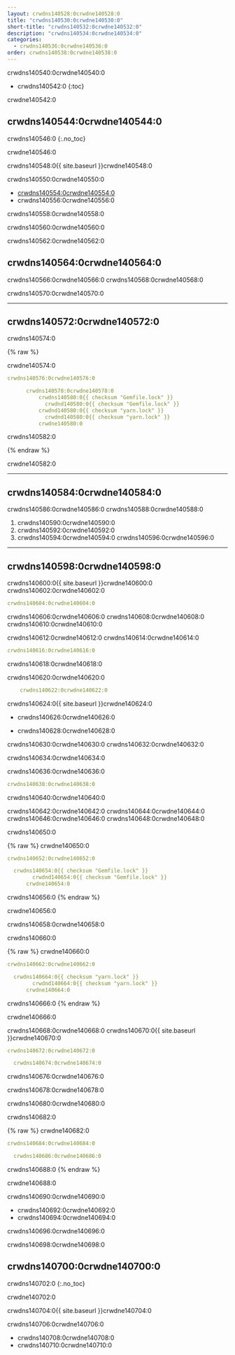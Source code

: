 ```yaml
---
layout: crwdns140528:0crwdne140528:0
title: "crwdns140530:0crwdne140530:0"
short-title: "crwdns140532:0crwdne140532:0"
description: "crwdns140534:0crwdne140534:0"
categories:
  - crwdns140536:0crwdne140536:0
order: crwdns140538:0crwdne140538:0
---
```

crwdns140540:0crwdne140540:0

* crwdns140542:0
{:toc}

crwdne140542:0

## crwdns140544:0crwdne140544:0

crwdns140546:0
{:.no_toc}

crwdne140546:0

crwdns140548:0{{ site.baseurl }}crwdne140548:0

crwdns140550:0crwdne140550:0

* <a href="crwdns140552:0crwdne140552:0" target="_blank">crwdns140554:0crwdne140554:0</a>
* crwdns140556:0crwdne140556:0

crwdns140558:0crwdne140558:0

crwdns140560:0crwdne140560:0

crwdns140562:0crwdne140562:0

## crwdns140564:0crwdne140564:0

crwdns140566:0crwdne140566:0 crwdns140568:0crwdne140568:0

crwdns140570:0crwdne140570:0

* * *

## crwdns140572:0crwdne140572:0

crwdns140574:0

{% raw %}

crwdne140574:0

```yaml
crwdns140576:0crwdne140576:0

      crwdns140578:0crwdne140578:0
          crwdns140580:0{{ checksum "Gemfile.lock" }}
            crwdnd140580:0{{ checksum "Gemfile.lock" }}
          crwdnd140580:0{{ checksum "yarn.lock" }}
            crwdnd140580:0{{ checksum "yarn.lock" }}
          crwdne140580:0
```

crwdns140582:0

{% endraw %}

crwdne140582:0

* * *

## crwdns140584:0crwdne140584:0

crwdns140586:0crwdne140586:0 crwdns140588:0crwdne140588:0

1. crwdns140590:0crwdne140590:0
2. crwdns140592:0crwdne140592:0
3. crwdns140594:0crwdne140594:0 crwdns140596:0crwdne140596:0

* * *

## crwdns140598:0crwdne140598:0

crwdns140600:0{{ site.baseurl }}crwdne140600:0 crwdns140602:0crwdne140602:0

```yaml
crwdns140604:0crwdne140604:0
```

crwdns140606:0crwdne140606:0 crwdns140608:0crwdne140608:0 crwdns140610:0crwdne140610:0

crwdns140612:0crwdne140612:0 crwdns140614:0crwdne140614:0

```yaml
crwdns140616:0crwdne140616:0
```

crwdns140618:0crwdne140618:0

crwdns140620:0crwdne140620:0

```yaml
    crwdns140622:0crwdne140622:0
```

crwdns140624:0{{ site.baseurl }}crwdne140624:0

* crwdns140626:0crwdne140626:0

* crwdns140628:0crwdne140628:0

crwdns140630:0crwdne140630:0 crwdns140632:0crwdne140632:0

crwdns140634:0crwdne140634:0

crwdns140636:0crwdne140636:0

```yaml
crwdns140638:0crwdne140638:0
```

crwdns140640:0crwdne140640:0

crwdns140642:0crwdne140642:0 crwdns140644:0crwdne140644:0 crwdns140646:0crwdne140646:0 crwdns140648:0crwdne140648:0

crwdns140650:0

{% raw %}
crwdne140650:0

```yaml
crwdns140652:0crwdne140652:0

  crwdns140654:0{{ checksum "Gemfile.lock" }}
        crwdnd140654:0{{ checksum "Gemfile.lock" }}
      crwdne140654:0
```

crwdns140656:0
{% endraw %}

crwdne140656:0

crwdns140658:0crwdne140658:0

crwdns140660:0

{% raw %}
crwdne140660:0

```yaml
crwdns140662:0crwdne140662:0

  crwdns140664:0{{ checksum "yarn.lock" }}
        crwdnd140664:0{{ checksum "yarn.lock" }}
      crwdne140664:0
```

crwdns140666:0
{% endraw %}

crwdne140666:0

crwdns140668:0crwdne140668:0 crwdns140670:0{{ site.baseurl }}crwdne140670:0

```yaml
crwdns140672:0crwdne140672:0

  crwdns140674:0crwdne140674:0
```

crwdns140676:0crwdne140676:0

crwdns140678:0crwdne140678:0

crwdns140680:0crwdne140680:0

crwdns140682:0

{% raw %}
crwdne140682:0

```yaml
crwdns140684:0crwdne140684:0

  crwdns140686:0crwdne140686:0
```

crwdns140688:0
{% endraw %}

crwdne140688:0

crwdns140690:0crwdne140690:0

* crwdns140692:0crwdne140692:0
* crwdns140694:0crwdne140694:0

crwdns140696:0crwdne140696:0

crwdns140698:0crwdne140698:0

## crwdns140700:0crwdne140700:0

crwdns140702:0
{:.no_toc}

crwdne140702:0

crwdns140704:0{{ site.baseurl }}crwdne140704:0

crwdns140706:0crwdne140706:0

* crwdns140708:0crwdne140708:0
* crwdns140710:0crwdne140710:0